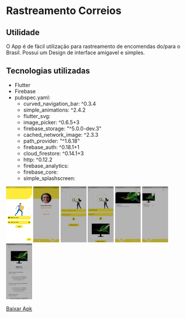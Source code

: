 # Rastreamento Correios

## Utilidade

O App é de fácil utilização para rastreamento de encomendas do/para o Brasil. Possui um Design de interface amigavel e simples.

## Tecnologias utilizadas
- Flutter
- Firebase
- pubspec.yaml:
    - curved_navigation_bar: ^0.3.4
    - simple_animations: ^2.4.2
    - flutter_svg: 
    - image_picker: ^0.6.5+3
    - firebase_storage: "^5.0.0-dev.3"
    - cached_network_image: ^2.3.3
    - path_provider: "^1.6.18"
    - firebase_auth: ^0.18.1+1
    - cloud_firestore: ^0.14.1+3
    - http: ^0.12.2
    - firebase_analytics:
    - firebase_core: 
    - simple_splashscreen: 

<img src="./imageReadme/login.jpg" width="14%">
<img src="./imageReadme/user.jpg" width="14%">
<img src="./imageReadme/add_rastreio_clear.jpg" width="14%">
<img src="./imageReadme/add_rastreio.jpg" width="14%">
<img src="./imageReadme/home_list.jpg" width="14%">
<img src="./imageReadme/home_grid.jpg" width="14%">
<img src="./imageReadme/product1.jpg" width="14%">

<a href="./app-release.apk">Baixar Apk</a>